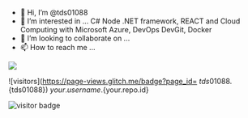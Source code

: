 - 👋 Hi, I’m @tds01088
- 👀 I’m interested in ... C#  Node  .NET framework, REACT and Cloud Computing with Microsoft Azure, DevOps DevGit, Docker
- 💞️ I’m looking to collaborate on ...
- 📫 How to reach me ...

<!---
tds01088/tds01088 is a ✨ special ✨ repository because its `README.md` (this file) appears on your GitHub profile.
You can click the Preview link to take a look at your changes.
--->


![](https://vistr.dev/badge?repo=tds01088.tds01088) 

 ![visitors](https://page-views.glitch.me/badge?page_id= ${tds01088}.${tds01088})
 ${your.username}.${your.repo.id}

![visitor badge](https://visitor-badge.glitch.me/badge?page_id=jwenjian.visitor-badge&left_text=My%20Page%20Visitors)

